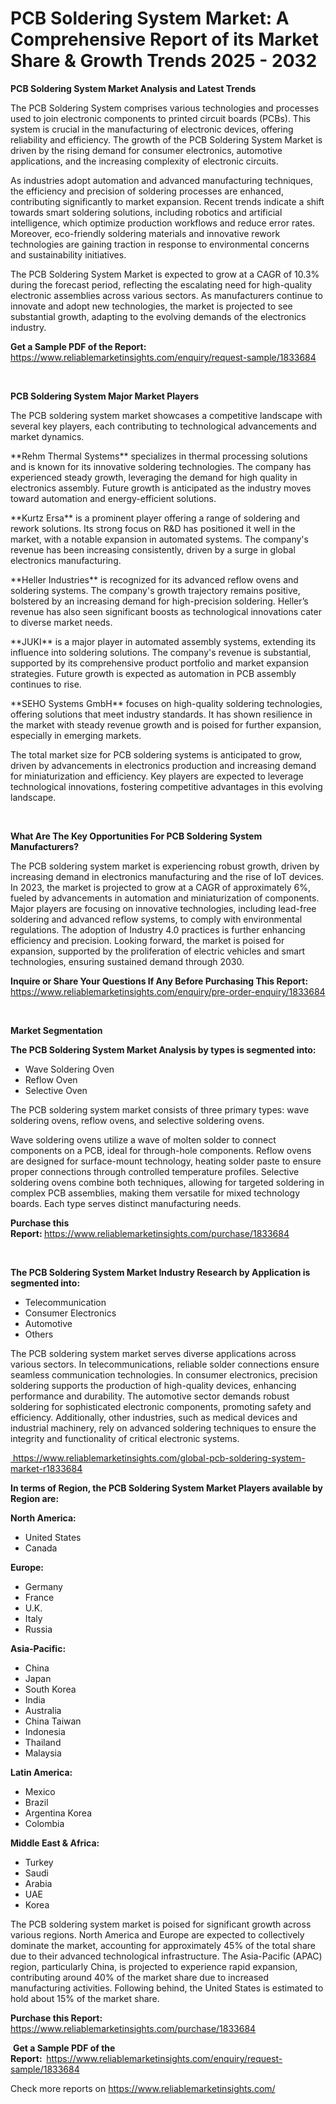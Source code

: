 <p><h1>PCB Soldering System Market: A Comprehensive Report of its Market Share & Growth Trends 2025 - 2032</h1></p><p><strong>PCB Soldering System Market Analysis and Latest Trends</strong></p>
<p><p>The PCB Soldering System comprises various technologies and processes used to join electronic components to printed circuit boards (PCBs). This system is crucial in the manufacturing of electronic devices, offering reliability and efficiency. The growth of the PCB Soldering System Market is driven by the rising demand for consumer electronics, automotive applications, and the increasing complexity of electronic circuits. </p><p>As industries adopt automation and advanced manufacturing techniques, the efficiency and precision of soldering processes are enhanced, contributing significantly to market expansion. Recent trends indicate a shift towards smart soldering solutions, including robotics and artificial intelligence, which optimize production workflows and reduce error rates. Moreover, eco-friendly soldering materials and innovative rework technologies are gaining traction in response to environmental concerns and sustainability initiatives. </p><p>The PCB Soldering System Market is expected to grow at a CAGR of 10.3% during the forecast period, reflecting the escalating need for high-quality electronic assemblies across various sectors. As manufacturers continue to innovate and adopt new technologies, the market is projected to see substantial growth, adapting to the evolving demands of the electronics industry.</p></p>
<p><strong>Get a Sample PDF of the Report:&nbsp;</strong> <a href="https://www.reliablemarketinsights.com/enquiry/request-sample/1833684?utm_campaign=2938&utm_medium=2&utm_source=Github&utm_content=ia&utm_term=26032025&utm_id=pcb-soldering-system">https://www.reliablemarketinsights.com/enquiry/request-sample/1833684</a></p>
<p>&nbsp;</p>
<p><strong>PCB Soldering System Major Market Players</strong></p>
<p><p>The PCB soldering system market showcases a competitive landscape with several key players, each contributing to technological advancements and market dynamics. </p><p>**Rehm Thermal Systems** specializes in thermal processing solutions and is known for its innovative soldering technologies. The company has experienced steady growth, leveraging the demand for high quality in electronics assembly. Future growth is anticipated as the industry moves toward automation and energy-efficient solutions.</p><p>**Kurtz Ersa** is a prominent player offering a range of soldering and rework solutions. Its strong focus on R&D has positioned it well in the market, with a notable expansion in automated systems. The company's revenue has been increasing consistently, driven by a surge in global electronics manufacturing.</p><p>**Heller Industries** is recognized for its advanced reflow ovens and soldering systems. The company's growth trajectory remains positive, bolstered by an increasing demand for high-precision soldering. Heller’s revenue has also seen significant boosts as technological innovations cater to diverse market needs.</p><p>**JUKI** is a major player in automated assembly systems, extending its influence into soldering solutions. The company's revenue is substantial, supported by its comprehensive product portfolio and market expansion strategies. Future growth is expected as automation in PCB assembly continues to rise.</p><p>**SEHO Systems GmbH** focuses on high-quality soldering technologies, offering solutions that meet industry standards. It has shown resilience in the market with steady revenue growth and is poised for further expansion, especially in emerging markets.</p><p>The total market size for PCB soldering systems is anticipated to grow, driven by advancements in electronics production and increasing demand for miniaturization and efficiency. Key players are expected to leverage technological innovations, fostering competitive advantages in this evolving landscape.</p></p>
<p>&nbsp;</p>
<p><strong>What Are The Key Opportunities For PCB Soldering System Manufacturers?</strong></p>
<p><p>The PCB soldering system market is experiencing robust growth, driven by increasing demand in electronics manufacturing and the rise of IoT devices. In 2023, the market is projected to grow at a CAGR of approximately 6%, fueled by advancements in automation and miniaturization of components. Major players are focusing on innovative technologies, including lead-free soldering and advanced reflow systems, to comply with environmental regulations. The adoption of Industry 4.0 practices is further enhancing efficiency and precision. Looking forward, the market is poised for expansion, supported by the proliferation of electric vehicles and smart technologies, ensuring sustained demand through 2030.</p></p>
<p><strong>Inquire or Share Your Questions If Any Before Purchasing This Report:</strong> <a href="https://www.reliablemarketinsights.com/enquiry/pre-order-enquiry/1833684?utm_campaign=2938&utm_medium=2&utm_source=Github&utm_content=ia&utm_term=26032025&utm_id=pcb-soldering-system">https://www.reliablemarketinsights.com/enquiry/pre-order-enquiry/1833684</a></p>
<p>&nbsp;</p>
<p><strong>Market Segmentation</strong></p>
<p><strong>The PCB Soldering System Market Analysis by types is segmented into:</strong></p>
<p><ul><li>Wave Soldering Oven</li><li>Reflow Oven</li><li>Selective Oven</li></ul></p>
<p><p>The PCB soldering system market consists of three primary types: wave soldering ovens, reflow ovens, and selective soldering ovens. </p><p>Wave soldering ovens utilize a wave of molten solder to connect components on a PCB, ideal for through-hole components. Reflow ovens are designed for surface-mount technology, heating solder paste to ensure proper connections through controlled temperature profiles. Selective soldering ovens combine both techniques, allowing for targeted soldering in complex PCB assemblies, making them versatile for mixed technology boards. Each type serves distinct manufacturing needs.</p></p>
<p><strong>Purchase this Report:&nbsp;</strong><a href="https://www.reliablemarketinsights.com/purchase/1833684?utm_campaign=2938&utm_medium=2&utm_source=Github&utm_content=ia&utm_term=26032025&utm_id=pcb-soldering-system">https://www.reliablemarketinsights.com/purchase/1833684</a></p>
<p>&nbsp;</p>
<p><strong>The PCB Soldering System Market Industry Research by Application is segmented into:</strong></p>
<p><ul><li>Telecommunication</li><li>Consumer Electronics</li><li>Automotive</li><li>Others</li></ul></p>
<p><p>The PCB soldering system market serves diverse applications across various sectors. In telecommunications, reliable solder connections ensure seamless communication technologies. In consumer electronics, precision soldering supports the production of high-quality devices, enhancing performance and durability. The automotive sector demands robust soldering for sophisticated electronic components, promoting safety and efficiency. Additionally, other industries, such as medical devices and industrial machinery, rely on advanced soldering techniques to ensure the integrity and functionality of critical electronic systems.</p></p>
<p><a href="https://www.reliablemarketinsights.com/global-pcb-soldering-system-market-r1833684?utm_campaign=2938&utm_medium=2&utm_source=Github&utm_content=ia&utm_term=26032025&utm_id=pcb-soldering-system">&nbsp;https://www.reliablemarketinsights.com/global-pcb-soldering-system-market-r1833684</a></p>
<p><strong>In terms of Region, the PCB Soldering System Market Players available by Region are:</strong></p>
<p>
    <p> <strong> North America: </strong>
        <ul>
            <li>United States</li>
            <li>Canada</li>
        </ul>
        </p> 
    <p> <strong> Europe: </strong>
        <ul>
            <li>Germany</li>
            <li>France</li>
            <li>U.K.</li>
            <li>Italy</li>
            <li>Russia</li>
        </ul>
        </p> 
    <p> <strong> Asia-Pacific: </strong>
        <ul>
            <li>China</li>
            <li>Japan</li>
            <li>South Korea</li>
            <li>India</li>
            <li>Australia</li>
            <li>China Taiwan</li>
            <li>Indonesia</li>
            <li>Thailand</li>
            <li>Malaysia</li>
        </ul>
        </p> 
    <p> <strong> Latin America: </strong>
        <ul>
            <li>Mexico</li>
            <li>Brazil</li>
            <li>Argentina Korea</li>
            <li>Colombia</li>
        </ul>
        </p> 
    <p> <strong> Middle East & Africa: </strong>
        <ul>
            <li>Turkey</li>
            <li>Saudi</li>
            <li>Arabia</li>
            <li>UAE</li>
            <li>Korea</li>
        </ul>
    </p>
    </p>
<p><p>The PCB soldering system market is poised for significant growth across various regions. North America and Europe are expected to collectively dominate the market, accounting for approximately 45% of the total share due to their advanced technological infrastructure. The Asia-Pacific (APAC) region, particularly China, is projected to experience rapid expansion, contributing around 40% of the market share due to increased manufacturing activities. Following behind, the United States is estimated to hold about 15% of the market share.</p></p>
<p><strong>Purchase this Report: </strong><a href="https://www.reliablemarketinsights.com/purchase/1833684?utm_campaign=2938&utm_medium=2&utm_source=Github&utm_content=ia&utm_term=26032025&utm_id=pcb-soldering-system">https://www.reliablemarketinsights.com/purchase/1833684</a></p>
<p>&nbsp;<strong>Get a Sample PDF of the Report:&nbsp;&nbsp;</strong><a href="https://www.reliablemarketinsights.com/enquiry/request-sample/1833684?utm_campaign=2938&utm_medium=2&utm_source=Github&utm_content=ia&utm_term=26032025&utm_id=pcb-soldering-system">https://www.reliablemarketinsights.com/enquiry/request-sample/1833684</a></p>
<p><strong></strong></p>
<p>Check more reports on <a href="https://www.reliablemarketinsights.com/?utm_campaign=2938&utm_medium=2&utm_source=Github&utm_content=ia&utm_term=26032025&utm_id=pcb-soldering-system">https://www.reliablemarketinsights.com/</a></p>
